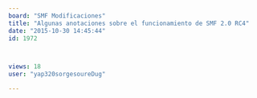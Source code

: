 ```yaml
---
board: "SMF Modificaciones"
title: "Algunas anotaciones sobre el funcionamiento de SMF 2.0 RC4"
date: "2015-10-30 14:45:44"
id: 1972



views: 18
user: "yap320sorgesoureDug"

---
```

